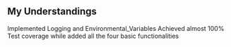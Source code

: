## My Understandings

Implemented Logging and Environmental_Variables 
Achieved almost 100% Test coverage while added all the four basic functionalities